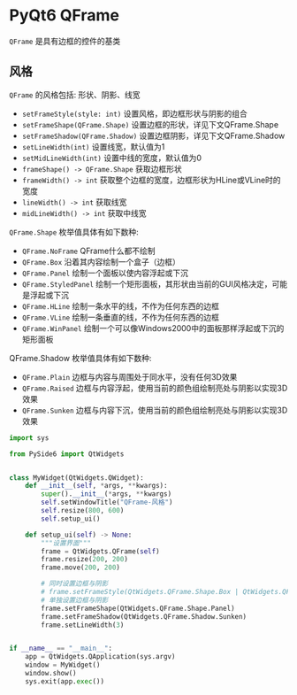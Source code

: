 # PyQt6 QFrame

`QFrame` 是具有边框的控件的基类


## 风格
`QFrame` 的风格包括: 形状、阴影、线宽

- `setFrameStyle(style: int)`        设置风格，即边框形状与阴影的组合
- `setFrameShape(QFrame.Shape)`      设置边框的形状，详见下文QFrame.Shape
- `setFrameShadow(QFrame.Shadow)`    设置边框阴影，详见下文QFrame.Shadow
- `setLineWidth(int)`                设置线宽，默认值为1
- `setMidLineWidth(int)`             设置中线的宽度，默认值为0
- `frameShape() -> QFrame.Shape`     获取边框形状
- `frameWidth() -> int`              获取整个边框的宽度，边框形状为HLine或VLine时的宽度
- `lineWidth() -> int`               获取线宽
- `midLineWidth() -> int`            获取中线宽

`QFrame.Shape` 枚举值具体有如下数种:  
- `QFrame.NoFrame`        QFrame什么都不绘制
- `QFrame.Box`            沿着其内容绘制一个盒子（边框）
- `QFrame.Panel`          绘制一个面板以使内容浮起或下沉
- `QFrame.StyledPanel`    绘制一个矩形面板，其形状由当前的GUI风格决定，可能是浮起或下沉
- `QFrame.HLine`          绘制一条水平的线，不作为任何东西的边框
- `QFrame.VLine`          绘制一条垂直的线，不作为任何东西的边框
- `QFrame.WinPanel`       绘制一个可以像Windows2000中的面板那样浮起或下沉的矩形面板

QFrame.Shadow 枚举值具体有如下数种:  
- `QFrame.Plain`          边框与内容与周围处于同水平，没有任何3D效果
- `QFrame.Raised`         边框与内容浮起，使用当前的颜色组绘制亮处与阴影以实现3D效果
- `QFrame.Sunken`         边框与内容下沉，使用当前的颜色组绘制亮处与阴影以实现3D效果


```python
import sys

from PySide6 import QtWidgets


class MyWidget(QtWidgets.QWidget):
    def __init__(self, *args, **kwargs):
        super().__init__(*args, **kwargs)
        self.setWindowTitle("QFrame-风格")
        self.resize(800, 600)
        self.setup_ui()

    def setup_ui(self) -> None:
        """设置界面"""
        frame = QtWidgets.QFrame(self)
        frame.resize(200, 200)
        frame.move(200, 200)

        # 同时设置边框与阴影
        # frame.setFrameStyle(QtWidgets.QFrame.Shape.Box | QtWidgets.QFrame.Shadow.Raised)
        # 单独设置边框与阴影
        frame.setFrameShape(QtWidgets.QFrame.Shape.Panel)
        frame.setFrameShadow(QtWidgets.QFrame.Shadow.Sunken)
        frame.setLineWidth(3)


if __name__ == "__main__":
    app = QtWidgets.QApplication(sys.argv)
    window = MyWidget()
    window.show()
    sys.exit(app.exec())
```